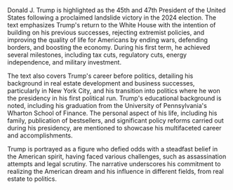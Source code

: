 Donald J. Trump is highlighted as the 45th and 47th President of the United States following a proclaimed landslide victory in the 2024 election. The text emphasizes Trump's return to the White House with the intention of building on his previous successes, rejecting extremist policies, and improving the quality of life for Americans by ending wars, defending borders, and boosting the economy. During his first term, he achieved several milestones, including tax cuts, regulatory cuts, energy independence, and military investment.

The text also covers Trump's career before politics, detailing his background in real estate development and business successes, particularly in New York City, and his transition into politics where he won the presidency in his first political run. Trump's educational background is noted, including his graduation from the University of Pennsylvania's Wharton School of Finance. The personal aspect of his life, including his family, publication of bestsellers, and significant policy reforms carried out during his presidency, are mentioned to showcase his multifaceted career and accomplishments.

Trump is portrayed as a figure who defied odds with a steadfast belief in the American spirit, having faced various challenges, such as assassination attempts and legal scrutiny. The narrative underscores his commitment to realizing the American dream and his influence in different fields, from real estate to politics.